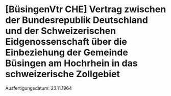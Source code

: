 # [BüsingenVtr CHE] Vertrag zwischen der Bundesrepublik Deutschland und der Schweizerischen Eidgenossenschaft über die Einbeziehung der Gemeinde Büsingen am Hochrhein in das schweizerische Zollgebiet

Ausfertigungsdatum: 23.11.1964

 